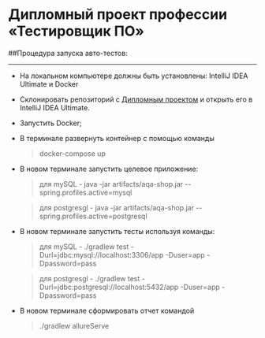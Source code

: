 # Дипломный проект профессии «Тестировщик ПО»


##Процедура запуска авто-тестов:

---
* На локальном компьютере должны быть установлены: IntelliJ IDEA Ultimate и Docker
* Склонировать репозиторий c [Дипломным проектом](https://github.com/Rigo656/Diplom-QA.git) и открыть его в IntelliJ IDEA Ultimate.
* Запустить Docker;
* В терминале развернуть контейнер с помощью команды

   >docker-compose up

* В новом терминале запустить целевое приложение:

   >для mySQL - java -jar artifacts/aqa-shop.jar --spring.profiles.active=mysql

   >для postgresgl - java -jar artifacts/aqa-shop.jar --spring.profiles.active=postgresql

* В новом терминале запустить тесты используя команды:

   >для mySQL - ./gradlew test -Durl=jdbc:mysql://localhost:3306/app -Duser=app -Dpassword=pass

   >для postgresgl - ./gradlew test -Durl=jdbc:postgresql://localhost:5432/app -Duser=app -Dpassword=pass

* В новом терминале сформировать отчет командой

   >./gradlew allureServe

